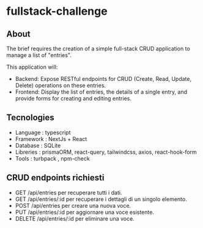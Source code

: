 # fullstack-challenge

## About
The brief requires the creation of a simple full-stack CRUD application to manage a list of "entries". 

This application will:
- Backend: Expose RESTful endpoints for CRUD (Create, Read, Update, Delete) operations on these entries.
- Frontend: Display the list of entries, the details of a single entry, and provide forms for creating and editing entries.
## Tecnologies
- Language : typescript
- Framework : NextJs + React
- Database : SQLite
- Libreries :  prismaORM, react-query, tailwindcss, axios, react-hook-form
- Tools : turbpack , npm-check

## CRUD endpoints richiesti 
- GET /api/entries per recuperare tutti i dati.
- GET /api/entries/:id per recuperare i dettagli di un singolo elemento.
- POST /api/entries per creare una nuova voce.
- PUT /api/entries/:id per aggiornare una voce esistente.
- DELETE /api/entries/:id per eliminare una voce.